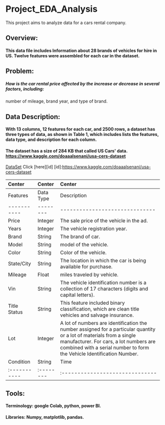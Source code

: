 # Project_EDA_Analysis
This project aims to analyze data for a cars rental company.


## Overview:
#### This data file includes Information about 28 brands of vehicles for hire in US. Twelve features were assembled for each car in the dataset.

## Problem:
##### How is the car rental price affected by the increase or decrease in several factors, including:
number of mileage, brand year, and type of brand.

## Data Description: 
#### With 13 columns, 12 features for each car, and 2500 rows, a dataset has three types of data, as shown in Table 1, which includes lists the features, data type, and description for each column.
#### The dataset has a size of 284 KB that called US Cars' data. https://www.kaggle.com/doaaalsenani/usa-cers-dataset
[DataSet](https://www.kaggle.com/doaaalsenani/usa-cers-dataset "optional title")
Click [here][id] [id]:https://www.kaggle.com/doaaalsenani/usa-cers-dataset

|Center      |Center   |Center                        |
|:-----------|:--------|:-----------------------------|
|Features    |Data Type|Description                   |
| -----------| --------|------------------------------|
|Price       |Integer  |The sale price of the vehicle in the ad.|
|Years       |Integer  |The vehicle registration year.|
|Brand       |String   |The brand of car.|
|Model       |String   |model of the vehicle.|
|Color       |String   |Color of the vehicle.|
|State/City  |String   |The location in which the car is being available for purchase.|
|Mileage     |Float    |miles traveled by vehicle.|
|Vin         |String   |The vehicle identification number is a collection of 17 characters (digits and capital letters).|
|Title Status|String   |This feature included binary classification, which are clean title vehicles and salvage insurance.|
|Lot         |Integer  |A lot of numbers are identification the number assigned for a particular quantity or a lot of materials from a single manufacturer. For cars, a lot numbers are combined with a serial number to form the Vehicle Identification Number.|
|Condition   |String   |Time|
|:-----------|:--------|:------------------------------|

## Tools:
#### Terminology: google Colab, python, power BI.
#### Libraries: Numpy, matplotlib, pandas.

